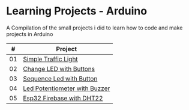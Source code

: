 # Learning Projects - Arduino

A Compilation of the small projects i did to learn how to code and make projects in Arduino

|  #  | Project                                                                                                                                          |
| :-: | ------------------------------------------------------------------------------------------------------------------------------------------------ |
| 01  | [Simple Traffic Light](https://github.com/GabOlv/Arduino-Learning-Projects/tree/main/Simple%20Traffic%20Light)                                   |
| 02  | [Change LED with Buttons](https://github.com/GabOlv/Learning-Projects-Arduino/tree/main/Change%20LED%20with%20Buttons "Change LED with Buttons") |
| 03  | [Sequence Led with Button](https://github.com/GabOlv/Learning-Projects-Arduino/tree/main/Sequence%20Led%20with%20Button)                         |
| 04  | [Led Potentiometer with Buzzer](https://github.com/GabOlv/Learning-Projects-Arduino/tree/main/Led%20Potentiometer%20with%20Buzzer)               |
| 05  | [Esp32 Firebase with DHT22]([https://github.com/GabOlv/Learning-Projects-Arduino/tree/main/Led%20Potentiometer%20with%20Buzzer](https://github.com/GabOlv/Learning-Projects-Arduino/tree/main/Esp32%20Firebase%20with%20DHT22))               |

